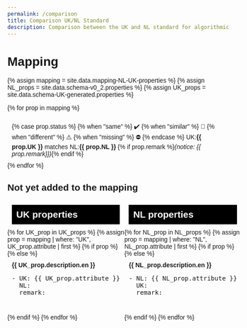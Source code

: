 ```yaml
---
permalink: /comparison
title: Comparison UK/NL Standard
description: Comparison between the UK and NL standard for algorithmic transparency
---
```

<body>
<h1>Mapping</h1>
<style>
    body {
        font-family: arial;
    }
</style>
{% assign mapping = site.data.mapping-NL-UK-properties %}
{% assign NL_props = site.data.schema-v0_2.properties %}
{% assign UK_props = site.data.schema-UK-generated.properties %}

{% for prop in mapping %}
    <div style="padding: 10px">
        {% case prop.status %}
        {% when "same" %} ✔️
        {% when "similar" %} 🔔
        {% when "different" %} ⚠️
        {% when "missing" %} ⛔
        {% endcase %}
        UK:<b>{{ prop.UK }}</b> matches NL:<b>{{ prop.NL }}</b> {% if prop.remark %}<i>(notice: {{ prop.remark}})</i>{% endif %}
    </div>
{% endfor %}

<h2>Not yet added to the mapping</h2>

<div style="display: flex">
<div style="flex: 1">
<h2 style="background: black; color: white; padding: 10px; margin: 10px">UK properties</h2>
{% for UK_prop in UK_props %}
    {% assign prop = mapping | where: "UK", UK_prop.attribute | first %}
    {% if prop %}
    {% else %}
    <div style="padding: 10px">
        <b>{{ UK_prop.description.en }}</b>
        <pre>
- UK: {{ UK_prop.attribute }}
  NL: 
  remark:
        </pre>
    </div>
    {% endif %}
{% endfor %}
</div>

<div style="flex: 1">
<h2 style="background: black; color: white; padding: 10px; margin: 10px">NL properties</h2>
{% for NL_prop in NL_props %}
    {% assign prop = mapping | where: "NL", NL_prop.attribute | first %}
    {% if prop %}
    {% else %}
    <div style="padding: 10px">
        <b>{{ NL_prop.description.en }}</b>
        <pre>
- NL: {{ NL_prop.attribute }}
  UK: 
  remark:
        </pre>
    </div>
  {% endif %}
{% endfor %}
</div>
</div>

<!--
{% assign NL_prop = NL_props | where: "attribute", UK_prop.attribute | first %} 
{{ UK_prop.attribute }}:
    UK: {{ UK_prop.attribute }} - {{ UK_prop.description.en }}
    NL: {{ NL_prop.attribute }} - {{ NL_prop.description.en }}

{% assign UK_prop = UK_props | where: "attribute", NL_prop.attribute | first %}
    {% if UK_prop.attribute %}
    {% else %}
        {{ NL_prop.attribute }}:
            NL: {{ NL_prop.attribute }} - {{ NL_prop.description.en }}
            UK: {{ UK_prop.attribute }} - {{ UK_prop.description.en }}
    {% endif %}
-->